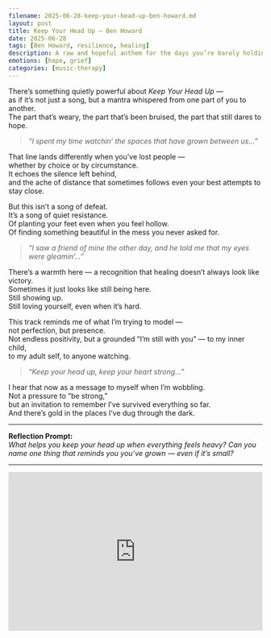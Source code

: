 ```yaml
---
filename: 2025-06-28-keep-your-head-up-ben-howard.md
layout: post
title: Keep Your Head Up – Ben Howard
date: 2025-06-28
tags: [Ben Howard, resilience, healing]
description: A raw and hopeful anthem for the days you’re barely holding on — and a reminder that there’s gold in what you’ve been through.
emotions: [hope, grief]
categories: [music-therapy]
---
```


There’s something quietly powerful about *Keep Your Head Up* —  
as if it’s not just a song, but a mantra whispered from one part of you to another.  
The part that’s weary, the part that’s been bruised, the part that still dares to hope.

> *“I spent my time watchin’ the spaces that have grown between us...”*

That line lands differently when you’ve lost people —  
whether by choice or by circumstance.  
It echoes the silence left behind,  
and the ache of distance that sometimes follows even your best attempts to stay close.

But this isn’t a song of defeat.  
It’s a song of quiet resistance.  
Of planting your feet even when you feel hollow.  
Of finding something beautiful in the mess you never asked for.

> *“I saw a friend of mine the other day, and he told me that my eyes were gleamin’...”*

There’s a warmth here — a recognition that healing doesn’t always look like victory.  
Sometimes it just looks like still being here.  
Still showing up.  
Still loving yourself, even when it’s hard.

This track reminds me of what I’m trying to model —  
not perfection, but presence.  
Not endless positivity, but a grounded “I’m still with you” — to my inner child,  
to my adult self, to anyone watching.

> *“Keep your head up, keep your heart strong...”*

I hear that now as a message to myself when I’m wobbling.  
Not a pressure to “be strong,”  
but an invitation to remember I’ve survived everything so far.  
And there’s gold in the places I’ve dug through the dark.

---

**Reflection Prompt:**  
*What helps you keep your head up when everything feels heavy? Can you name one thing that reminds you you’ve grown — even if it’s small?*

---

<iframe width="100%" height="315" src="https://www.youtube.com/embed/ADP65wbBUpc" title="Ben Howard - Keep Your Head Up (Official Music Video)" frameborder="0" allowfullscreen></iframe>

